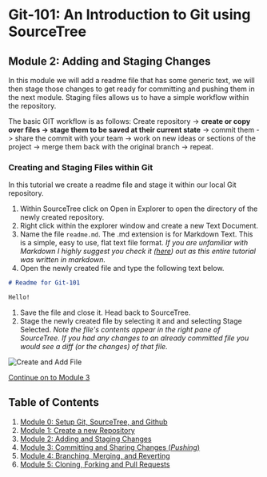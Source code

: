# Git-101: An Introduction to Git using SourceTree

## Module 2: Adding and Staging Changes

In this module we will add a readme file that has some generic text, we will then stage those changes to get ready for committing and pushing them in the next module. Staging files allows us to have a simple workflow within the repository. 

The basic GIT workflow is as follows: Create repository -> **create or copy over files -> stage them to be saved at their current state** -> commit them -> share the commit with your team -> work on new ideas or sections of the project -> merge them back with the original branch -> repeat.

### Creating and Staging Files within Git

In this tutorial we create a readme file and stage it within our local Git repository.

1. Within SourceTree click on Open in Explorer to open the directory of the newly created repository.
1. Right click within the explorer window and create a new Text Document.
1. Name the file `readme.md`.  The .md extension is for Markdown Text. This is a simple, easy to use, flat text file format. *If you are unfamiliar with Markdown I highly suggest you check it ([here](https://github.com/adam-p/markdown-here/wiki/Markdown-Cheatsheet)) out as this entire tutorial was written in markdown.*
1. Open the newly created file and type the following text below.

```markdown
# Readme for Git-101

Hello!
```

1. Save the file and close it. Head back to SourceTree.
1. Stage the newly created file by selecting it and and selecting Stage Selected. *Note the file's contents appear in the right pane of SourceTree.  If you had any changes to an already committed file you would see a diff (or the changes) of that file.*

![Create and Add File](./images/createAndAddFile.gif)

[Continue on to Module 3](../Module-3)

## Table of Contents

1. [Module 0: Setup Git, SourceTree, and Github](../Module-0)
1. [Module 1: Create a new Repository](../Module-1)
1. [Module 2: Adding and Staging Changes](../Module-2)
1. [Module 3: Committing and Sharing Changes (*Pushing*)](../Module-3)
1. [Module 4: Branching, Merging, and Reverting](../Module-4)
1. [Module 5: Cloning, Forking and Pull Requests](../Module-5)